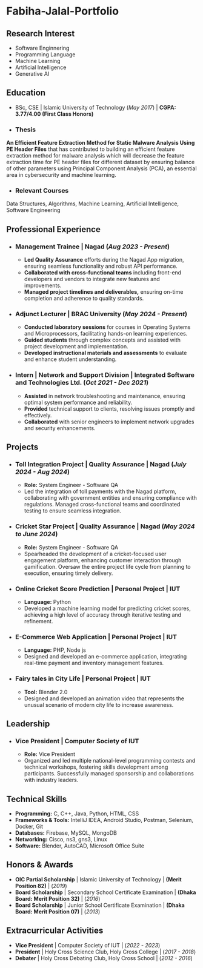 # Fabiha-Jalal-Portfolio

## Research Interest
- Software Enginnering
- Programming Language
- Machine Learning
- Artificial Intelligence
- Generative AI
## Education
- BSc, CSE | Islamic University of Technology (_May 2017_) |  **CGPA: 3.77/4.00 (First Class Honors)**

- ### Thesis
**An Efficient Feature Extraction Method for Static Malware Analysis Using PE Header Files** that has contributed to building an efficient feature extraction method for malware analysis which will decrease the feature extraction time for PE header files for different dataset by ensuring balance of other parameters using Principal Component Analysis (PCA), an essential area in cybersecurity and machine learning.

- ### Relevant Courses
Data Structures, Algorithms, Machine Learning, Artificial Intelligence, Software Engineering

## Professional Experience
- ### Management Trainee | Nagad (_Aug 2023 - Present_)
  - **Led Quality Assurance** efforts during the Nagad App migration, ensuring seamless functionality and robust
API performance.
  - **Collaborated with cross-functional teams** including front-end developers and vendors to integrate new features and improvements.
  - **Managed project timelines and deliverables,** ensuring on-time completion and adherence to quality standards.

- ### Adjunct Lecturer | BRAC University (_May 2024 - Present_)
  - **Conducted laboratory sessions** for courses in Operating Systems and Microprocessors, facilitating hands-on
learning experiences.
  - **Guided students** through complex concepts and assisted with project development and implementation.
  - **Developed instructional materials and assessments** to evaluate and enhance student understanding.

 - ### Intern | Network and Support Division | Integrated Software and Technologies Ltd. (_Oct 2021 - Dec 2021_)
   - **Assisted** in network troubleshooting and maintenance, ensuring optimal system performance and reliability.
   - **Provided** technical support to clients, resolving issues promptly and effectively.
   - **Collaborated** with senior engineers to implement network upgrades and security enhancements.
## Projects
- ### Toll Integration Project | Quality Assurance | Nagad (_July 2024 - Aug 2024_)
  - **Role:** System Engineer - Software QA
  - Led the integration of toll payments with the Nagad platform, collaborating with government entities and ensuring compliance with regulations. Managed cross-functional teams and coordinated testing to ensure seamless integration.
- ### Cricket Star Project | Quality Assurance | Nagad (_May 2024 to June 2024_)
  - **Role:** System Engineer - Software QA
  - Spearheaded the development of a cricket-focused user engagement platform, enhancing customer interaction
through gamification. Oversaw the entire project life cycle from planning to execution, ensuring timely delivery.

- ### Online Cricket Score Prediction | Personal Project | IUT
  - **Language:** Python
  - Developed a machine learning model for predicting cricket scores, achieving a high level of accuracy through
iterative testing and refinement.

- ### E-Commerce Web Application | Personal Project | IUT
  - **Language:** PHP, Node js
  - Designed and developed an e-commerce application, integrating real-time payment and inventory management
features.

- ### Fairy tales in City Life | Personal Project | IUT
  - **Tool:** Blender 2.0
  - Designed and developed an animation video that represents the unusual scenario of modern city life to increase
awareness.

## Leadership
- ### Vice President | Computer Society of IUT
  - **Role:** Vice President
  - Organized and led multiple national-level programming contests and technical workshops, fostering skills
development among participants. Successfully managed sponsorship and collaborations with industry leaders.

## Technical Skills
- **Programming:** C, C++, Java, Python, HTML, CSS
- **Frameworks & Tools:** IntelliJ IDEA, Android Studio, Postman, Selenium, Docker, Git
- **Databases:** Firebase, MySQL, MongoDB
- **Networking:** Cisco, ns3, gns3, Linux
- **Software:** Blender, AutoCAD, Microsoft Office Suite

## Honors & Awards
- **OIC Partial Scholarship** | Islamic University of Technology | **(Merit Position 82)** | (_2019_)
- **Board Scholarship** | Secondary School Certificate Examination | **(Dhaka Board: Merit Position 32)** | (_2016_)
- **Board Scholarship** | Junior School Certificate Examination | **(Dhaka Board: Merit Position 07)** | (_2013_)

## Extracurricular Activities
- **Vice President** | Computer Society of IUT | (_2022 - 2023_)
- **President** | Holy Cross Science Club, Holy Cross College | (_2017 - 2018_)
- **Debater** | Holy Cross Debating Club, Holy Cross School | (_2012 - 2016_)


